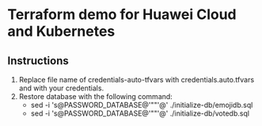 # Terraform demo for Huawei Cloud and Kubernetes

## Instructions

1. Replace file name of credentials-auto-tfvars with credentials.auto.tfvars and with your credentials.
2. Restore database with the following command:
    - sed -i 's@PASSWORD_DATABASE@'"<new-password>"'@' ./initialize-db/emojidb.sql
    - sed -i 's@PASSWORD_DATABASE@'"<new-password>"'@' ./initialize-db/votedb.sql